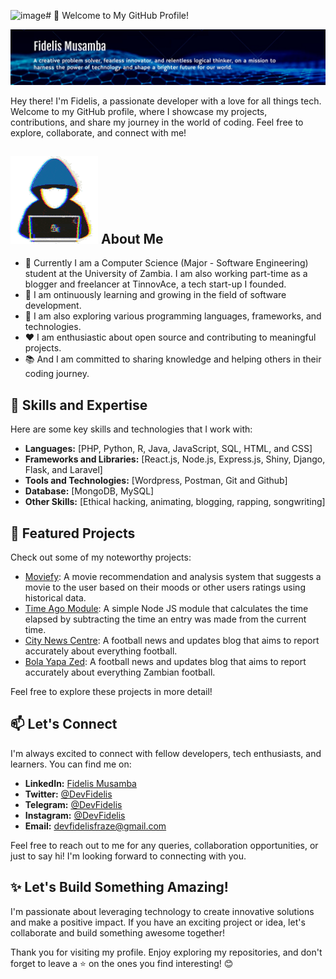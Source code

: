 ![image](https://github.com/DevFidelis/DevFidelis/assets/65792527/5b5789ca-7bb5-4880-a9cf-21d40f036780)# 👋 Welcome to My GitHub Profile!

![Profile Banner](https://github.com/DevFidelis/DevFidelis/blob/main/banner.jpg)

Hey there! I'm Fidelis, a passionate developer with a love for all things tech. Welcome to my GitHub profile, where I showcase my projects, contributions, and share my journey in the world of coding. Feel free to explore, collaborate, and connect with me!

## ![👨‍💻](https://github.com/DevFidelis/DevFidelis/blob/main/about.gif) About Me

- 💼 Currently I am a Computer Science (Major - Software Engineering) student at the University of Zambia. I am also working part-time as a blogger and freelancer at TinnovAce, a tech start-up I founded.
- 🌱 I am ontinuously learning and growing in the field of software development.
- 🔭 I am also exploring various programming languages, frameworks, and technologies.
- ❤️ I am enthusiastic about open source and contributing to meaningful projects.
- 📚 And I am committed to sharing knowledge and helping others in their coding journey.

## 🚀 Skills and Expertise

Here are some key skills and technologies that I work with:

- **Languages:** [PHP, Python, R, Java, JavaScript, SQL, HTML, and CSS]
- **Frameworks and Libraries:** [React.js, Node.js, Express.js, Shiny, Django, Flask, and Laravel]
- **Tools and Technologies:** [Wordpress, Postman, Git and Github]
- **Database:** [MongoDB, MySQL]
- **Other Skills:** [Ethical hacking, animating, blogging, rapping, songwriting]

## 🌟 Featured Projects

Check out some of my noteworthy projects:

- [Moviefy](https://github.com/DevFidelis/Moviefy-Project): A movie recommendation and analysis system that suggests a movie to the user based on their moods or other users ratings using historical data.
- [Time Ago Module](https://www.npmjs.com/package/cc-time-ago): A simple Node JS module that calculates the time elapsed by subtracting the time an entry was made from the current time.
- [City News Centre](https://citynewscentre.com/): A football news and updates blog that aims to report accurately about everything football.
- [Bola Yapa Zed](https://bolayapazed.com/):  A football news and updates blog that aims to report accurately about everything Zambian football.

Feel free to explore these projects in more detail!

## 📫 Let's Connect

I'm always excited to connect with fellow developers, tech enthusiasts, and learners. You can find me on:

- **LinkedIn:** [Fidelis Musamba](https://www.linkedin.com/in/fidelis-musamba-892ba4178)
- **Twitter:** [@DevFidelis](https://twitter.com/DevFidelis)
- **Telegram:** [@DevFidelis](https://t.me/DevFidelis)
- **Instagram:** [@DevFidelis](https://instagram.com/DevFidelis)
- **Email:** devfidelisfraze@gmail.com

Feel free to reach out to me for any queries, collaboration opportunities, or just to say hi! I'm looking forward to connecting with you.

## ✨ Let's Build Something Amazing!

I'm passionate about leveraging technology to create innovative solutions and make a positive impact. If you have an exciting project or idea, let's collaborate and build something awesome together!

Thank you for visiting my profile. Enjoy exploring my repositories, and don't forget to leave a ⭐️ on the ones you find interesting! 😊
